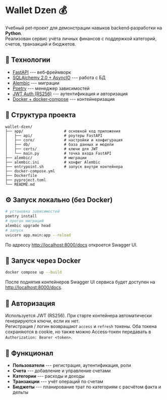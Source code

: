 # Wallet Dzen 💰

Учебный pet‑проект для демонстрации навыков backend‑разработки на
**Python**.\
Реализован сервис учёта личных финансов с поддержкой категорий, счетов,
транзакций и бюджетов.

## 🚀 Технологии

-   [FastAPI](https://fastapi.tiangolo.com/) --- веб‑фреймворк
-   [SQLAlchemy 2.0 + AsyncIO](https://docs.sqlalchemy.org/) --- работа
    с БД
-   [Alembic](https://alembic.sqlalchemy.org/) --- миграции
-   [Poetry](https://python-poetry.org/) --- менеджер зависимостей
-   [JWT Auth (RS256)](https://jwt.io/) --- аутентификация и авторизация
-   [Docker + docker‑compose](https://docs.docker.com/) ---
    контейнеризация

## 📂 Структура проекта

    wallet-dzen/
    ├── app/                  # основной код приложения
    │   ├── api/              # роутеры FastAPI
    │   ├── core/             # настройки и конфигурация
    │   ├── db/               # база данных и модели
    │   ├── certs/            # ключи для JWT
    │   └── main.py           # точка входа FastAPI
    ├── alembic/              # миграции
    ├── alembic.ini           # конфиг Alembic
    ├── entrypoint.sh         # запуск внутри контейнера
    ├── docker-compose.yml
    ├── Dockerfile
    ├── pyproject.toml
    └── README.md

## ⚙️ Запуск локально (без Docker)

``` bash
# установка зависимостей
poetry install
# прогон миграций
alembic upgrade head
# запуск
uvicorn app.main:app --reload
```

По адрессу <http://localhost:8000/docs> откроется Swagger UI.

## 🐳 Запуск через Docker

``` bash
docker compose up --build
```

После поднятия контейнеров Swagger UI сервиса будет доступен на
<http://localhost:8000/docs>.

## 🔑 Авторизация

Используется JWT (RS256). При старте контейнера автоматически
генерируются ключи, если их нет.\
Регистрация / логин возвращают `access` и `refresh` токены. Оба токена сохраняются в cookie, но также можно Access‑токен
 передавать в `Authorization: Bearer <token>`.

## 📌 Функционал

-   **Пользователи** --- регистрация, аутентификация, роли
-   **Счета** --- добавление и управление счетами
-   **Категории** --- расходы и доходы
-   **Транзакции** --- учёт операций по счетам
-   **Бюджеты** --- планирование трат по категориям с расчётом факта и
    дельты

